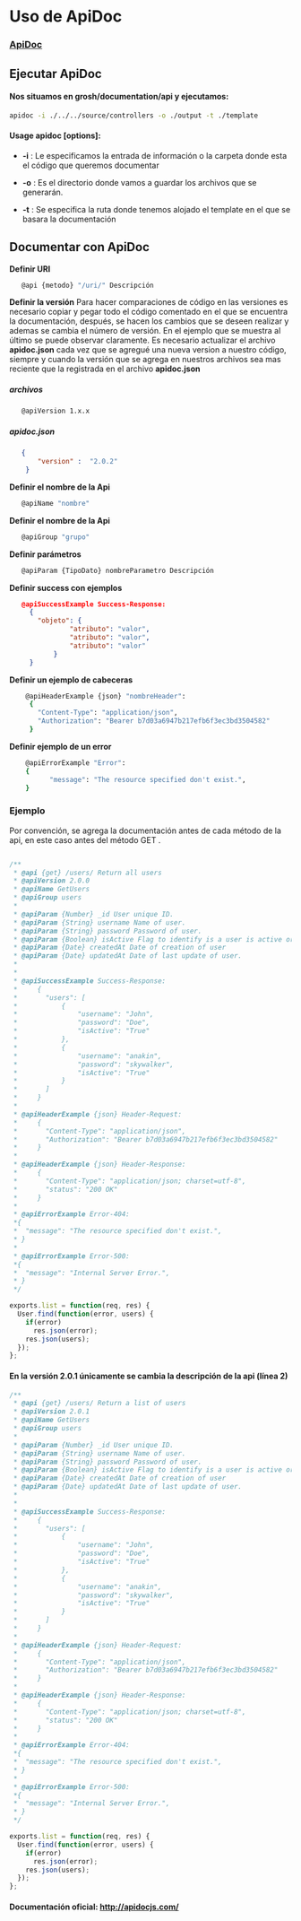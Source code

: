 # Uso de ApiDoc #

### [ApiDoc]( http://apidocjs.com/#install "Instalar ApiDoc de forma global" ) ###

## Ejecutar ApiDoc ##
#### Nos situamos en grosh/documentation/api y ejecutamos:
```bash
apidoc -i ./../../source/controllers -o ./output -t ./template
```
#### Usage apidoc [options]:
* **-i** : Le especificamos la entrada de información o la carpeta donde esta el código que queremos documentar

* **-o** : Es el directorio donde vamos a guardar los archivos que se generarán.

* **-t** : Se especifica la ruta donde tenemos alojado el template en el que se basara la documentación

## Documentar con ApiDoc ##

**Definir URI**
```bash
   @api {metodo} "/uri/" Descripción
```
**Definir la versión**
Para hacer comparaciones de código en las versiones es necesario copiar y pegar todo el código comentado en el que se encuentra la documentación, después,  se hacen los cambios que se deseen realizar y ademas se cambia el número de versión. En el ejemplo que se muestra al último se puede observar claramente. 
Es necesario actualizar el archivo **apidoc.json** cada vez que se agregué una nueva version a nuestro código, siempre y cuando la versión que se agrega en nuestros archivos sea mas reciente que la registrada en el archivo **apidoc.json**  
##### archivos #####
```bash
   @apiVersion 1.x.x
```
##### apidoc.json #####
```json
   {
       "version" :  "2.0.2"
    }
```

**Definir el nombre de la Api**
```bash
   @apiName "nombre"
```

**Definir el nombre de la Api**
```bash
   @apiGroup "grupo"
```

**Definir parámetros**
```bash
   @apiParam {TipoDato} nombreParametro Descripción
```

**Definir success con ejemplos**
```json
   @apiSuccessExample Success-Response:
     {
       "objeto": {
               "atributo": "valor",
               "atributo": "valor",
               "atributo": "valor"
           }
     }
```
**Definir un ejemplo de cabeceras**
```bash
    @apiHeaderExample {json} "nombreHeader":
     {
       "Content-Type": "application/json",
       "Authorization": "Bearer b7d03a6947b217efb6f3ec3bd3504582"
     }
```
**Definir ejemplo de un error**
```bash
    @apiErrorExample "Error":
    {
          "message": "The resource specified don't exist.",
    }
```

### Ejemplo ###

Por convención, se agrega la documentación antes de cada método de la api, en este caso antes del método GET .

```javascript

/**
 * @api {get} /users/ Return all users
 * @apiVersion 2.0.0
 * @apiName GetUsers
 * @apiGroup users
 *
 * @apiParam {Number} _id User unique ID.
 * @apiParam {String} username Name of user.
 * @apiParam {String} password Password of user.
 * @apiParam {Boolean} isActive Flag to identify is a user is active or deactive.
 * @apiParam {Date} createdAt Date of creation of user
 * @apiParam {Date} updatedAt Date of last update of user.
 *
 *
 * @apiSuccessExample Success-Response:
 *     {
 *       "users": [
 *           {
 *               "username": "John",
 *               "password": "Doe",
 *               "isActive": "True"
 *           },
 *           {
 *               "username": "anakin",
 *               "password": "skywalker",
 *               "isActive": "True"
 *           }
 *       ]
 *     }
 *
 * @apiHeaderExample {json} Header-Request:
 *     {
 *       "Content-Type": "application/json",
 *       "Authorization": "Bearer b7d03a6947b217efb6f3ec3bd3504582"
 *     }
 *
 * @apiHeaderExample {json} Header-Response:
 *     {
 *       "Content-Type": "application/json; charset=utf-8",
 *       "status": "200 OK"
 *     }
 *
 * @apiErrorExample Error-404:
 *{
 *  "message": "The resource specified don't exist.",
 * }
 *
 * @apiErrorExample Error-500:
 *{
 *  "message": "Internal Server Error.",
 * } 
 */

exports.list = function(req, res) {
  User.find(function(error, users) {
    if(error)
      res.json(error);
    res.json(users);
  });
};
```


#### En la versión 2.0.1 únicamente se cambia la descripción de la api (línea 2) ####
```javascript
/**
 * @api {get} /users/ Return a list of users
 * @apiVersion 2.0.1
 * @apiName GetUsers
 * @apiGroup users
 *
 * @apiParam {Number} _id User unique ID.
 * @apiParam {String} username Name of user.
 * @apiParam {String} password Password of user.
 * @apiParam {Boolean} isActive Flag to identify is a user is active or deactive.
 * @apiParam {Date} createdAt Date of creation of user
 * @apiParam {Date} updatedAt Date of last update of user.
 *
 *
 * @apiSuccessExample Success-Response:
 *     {
 *       "users": [
 *           {
 *               "username": "John",
 *               "password": "Doe",
 *               "isActive": "True"
 *           },
 *           {
 *               "username": "anakin",
 *               "password": "skywalker",
 *               "isActive": "True"
 *           }
 *       ]
 *     }
 *
 * @apiHeaderExample {json} Header-Request:
 *     {
 *       "Content-Type": "application/json",
 *       "Authorization": "Bearer b7d03a6947b217efb6f3ec3bd3504582"
 *     }
 *
 * @apiHeaderExample {json} Header-Response:
 *     {
 *       "Content-Type": "application/json; charset=utf-8",
 *       "status": "200 OK"
 *     }
 *
 * @apiErrorExample Error-404:
 *{
 *  "message": "The resource specified don't exist.",
 * }
 *
 * @apiErrorExample Error-500:
 *{
 *  "message": "Internal Server Error.",
 * } 
 */

exports.list = function(req, res) {
  User.find(function(error, users) {
    if(error)
      res.json(error);
    res.json(users);
  });
};
```

#### Documentación oficial: http://apidocjs.com/ ####